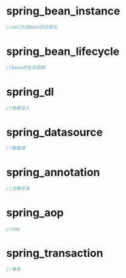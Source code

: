 # spring_bean_instance

```java
//xml方式bean的实例化
```

# spring_bean_lifecycle

```java
//bean的生命周期
```

# spring_dl

```java
//依赖注入
```

# spring_datasource

```java
//数据源
```

# spring_annotation

```java
//注解开发
```

# spring_aop

```java
//aop
```

# spring_transaction

```java
//事务
```

